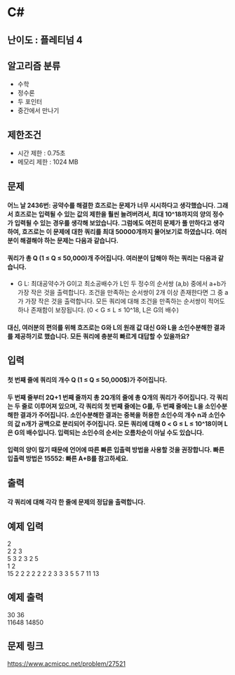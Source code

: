 # C#

## 난이도 : 플레티넘 4

## 알고리즘 분류
  - 수학
  - 정수론
  - 두 포인터
  - 중간에서 만나기

## 제한조건
  - 시간 제한 : 0.75초
  - 메모리 제한 : 1024 MB

## 문제
#### 어느 날 2436번: 공약수를 해결한 흐즈로는 문제가 너무 시시하다고 생각했습니다. 그래서 흐즈로는 입력될 수 있는 값의 제한을 훨씬 늘려버려서, 최대 10^18까지의 양의 정수가 입력될 수 있는 경우를 생각해 보았습니다. 그럼에도 여전히 문제가 풀 만하다고 생각하여, 흐즈로는 이 문제에 대한 쿼리를 최대 50000개까지 물어보기로 하였습니다. 여러분이 해결해야 하는 문제는 다음과 같습니다.
#### 쿼리가 총 Q (1 ≤ Q ≤ 50,000)개 주어집니다. 여러분이 답해야 하는 쿼리는 다음과 같습니다.
  - G L: 최대공약수가 G이고 최소공배수가 L인 두 정수의 순서쌍 (a,b) 중에서 a+b가 가장 작은 것을 출력합니다. 조건을 만족하는 순서쌍이 2개 이상 존재한다면 그 중 a가 가장 작은 것을 출력합니다. 모든 쿼리에 대해 조건을 만족하는 순서쌍이 적어도 하나 존재함이 보장됩니다. (0 < G ≤ L ≤ 10^18, L은 G의 배수)
#### 대신, 여러분의 편의를 위해 흐즈로는 G와 L의 원래 값 대신 G와 L을 소인수분해한 결과를 제공하기로 했습니다. 모든 쿼리에 충분히 빠르게 대답할 수 있을까요?

## 입력
#### 첫 번째 줄에 쿼리의 개수 Q (1 ≤ Q ≤ 50,000$)가 주어집니다.
#### 두 번째 줄부터 2Q+1 번째 줄까지 총 2Q개의 줄에 총 Q개의 쿼리가 주어집니다. 각 쿼리는 두 줄로 이루어져 있으며, 각 쿼리의 첫 번째 줄에는 G를, 두 번째 줄에는 L을 소인수분해한 결과가 주어집니다. 소인수분해한 결과는 중복을 허용한 소인수의 개수 n과 소인수의 값 n개가 공백으로 분리되어 주어집니다. 모든 쿼리에 대해 0 < G ≤ L ≤ 10^18이며 L은 G의 배수입니다. 입력되는 소인수의 순서는 오름차순이 아닐 수도 있습니다.
#### 입력의 양이 많기 때문에 언어에 따른 빠른 입출력 방법을 사용할 것을 권장합니다. 빠른 입출력 방법은 15552: 빠른 A+B를 참고하세요.

## 출력
#### 각 쿼리에 대해 각각 한 줄에 문제의 정답을 출력합니다.

## 예제 입력
2<br/>
2 2 3<br/>
5 3 2 3 2 5<br/>
1 2<br/>
15 2 2 2 2 2 2 2 3 3 3 5 5 7 11 13<br/>

## 예제 출력
30 36<br/>
11648 14850<br/>

## 문제 링크
https://www.acmicpc.net/problem/27521